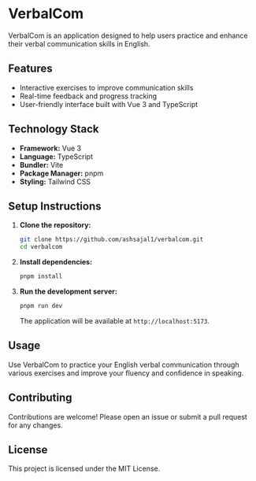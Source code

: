 # VerbalCom

VerbalCom is an application designed to help users practice and enhance their verbal communication skills in English.

## Features
- Interactive exercises to improve communication skills
- Real-time feedback and progress tracking
- User-friendly interface built with Vue 3 and TypeScript

## Technology Stack
- **Framework:** Vue 3
- **Language:** TypeScript
- **Bundler:** Vite
- **Package Manager:** pnpm
- **Styling:** Tailwind CSS

## Setup Instructions

1. **Clone the repository:**
    ```bash
    git clone https://github.com/ashsajal1/verbalcom.git
    cd verbalcom
    ```

2. **Install dependencies:**
    ```bash
    pnpm install
    ```

3. **Run the development server:**
    ```bash
    pnpm run dev
    ```
   The application will be available at `http://localhost:5173`.

## Usage
Use VerbalCom to practice your English verbal communication through various exercises and improve your fluency and confidence in speaking.

## Contributing
Contributions are welcome! Please open an issue or submit a pull request for any changes.

## License
This project is licensed under the MIT License.
